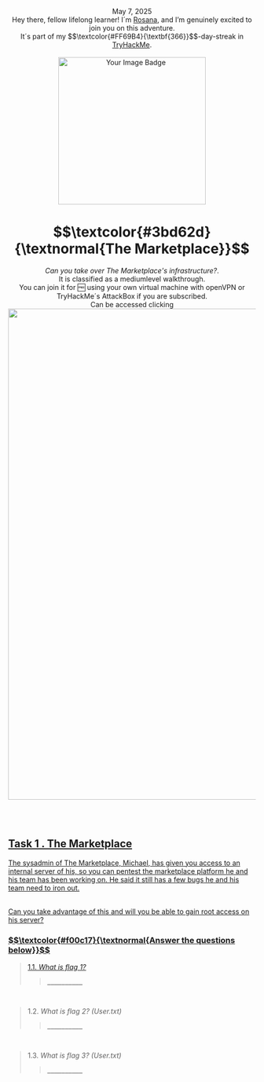 <p align="center">May 7, 2025<br>
Hey there, fellow lifelong learner! I´m <a href="https://www.linkedin.com/in/rosanafssantos/">Rosana</a>, and I’m genuinely excited to join you on this adventure.<br>
It´s part of my $$\textcolor{#FF69B4}{\textbf{366}}$$-day-streak in  <a href="https://tryhackme.com">TryHackMe</a>.<br><br>
<img width="300px" src="" alt="Your Image Badge"><br></p>
<h1 align="center"> $$\textcolor{#3bd62d}{\textnormal{The Marketplace}}$$</h1>
<p align="center"><em>Can you take over The Marketplace's infrastructure?</em>.<br>
It is classified as a mediumlevel walkthrough.<br>
You can join it for 🆓 using your own virtual machine with openVPN or TryHackMe´s AttackBox if you are subscribed.<br>
Can be accessed clicking  <a href="https://tryhackme.com/room/marketplace>here</a>.</p>

<p align="center"> <img width="1000px" src=""> </p>

<br>
<br>

<h2>Task 1 . The Marketplace</h2>
<p>The sysadmin of The Marketplace, Michael, has given you access to an internal server of his, so you can pentest the marketplace platform he and his team has been working on. He said it still has a few bugs he and his team need to iron out.<br><br>

Can you take advantage of this and will you be able to gain root access on his server?</p>


<h3 align="left"> $$\textcolor{#f00c17}{\textnormal{Answer the questions below}}$$ </h3>

> 1.1. <em>What is flag 1?</em><a id='1.1'></a>
>> <code><strong>__________</strong></code><br>

<br>

> 1.2. <em>What is flag 2? (User.txt)</em><a id='1.2'></a>
>> <code><strong>__________</strong></code><br>

<br>

> 1.3. <em>What is flag 3? (User.txt)</em><a id='1.3'></a>
>> <code><strong>__________</strong></code><br>

<br>

